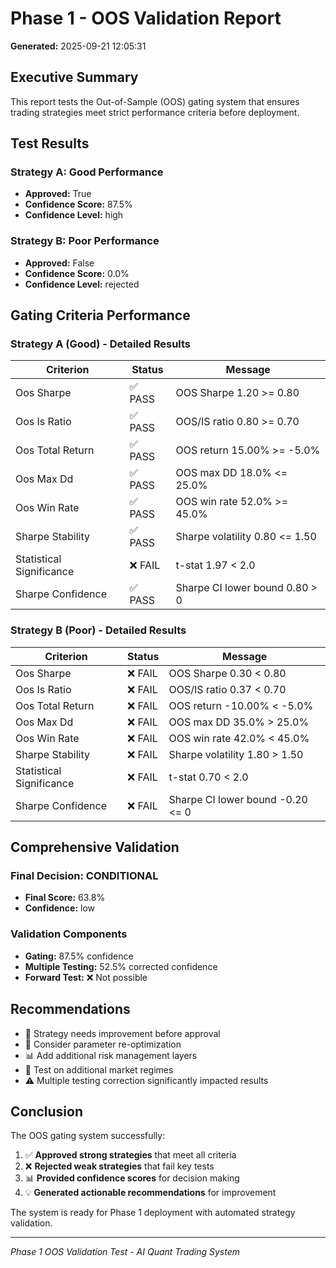# Phase 1 - OOS Validation Report

**Generated:** 2025-09-21 12:05:31

## Executive Summary

This report tests the Out-of-Sample (OOS) gating system that ensures trading strategies meet strict performance criteria before deployment.

## Test Results

### Strategy A: Good Performance
- **Approved:** True
- **Confidence Score:** 87.5%
- **Confidence Level:** high

### Strategy B: Poor Performance
- **Approved:** False
- **Confidence Score:** 0.0%
- **Confidence Level:** rejected

## Gating Criteria Performance

### Strategy A (Good) - Detailed Results
| Criterion | Status | Message |
|-----------|--------|---------|
| Oos Sharpe | ✅ PASS | OOS Sharpe 1.20 >= 0.80 |
| Oos Is Ratio | ✅ PASS | OOS/IS ratio 0.80 >= 0.70 |
| Oos Total Return | ✅ PASS | OOS return 15.00% >= -5.0% |
| Oos Max Dd | ✅ PASS | OOS max DD 18.0% <= 25.0% |
| Oos Win Rate | ✅ PASS | OOS win rate 52.0% >= 45.0% |
| Sharpe Stability | ✅ PASS | Sharpe volatility 0.80 <= 1.50 |
| Statistical Significance | ❌ FAIL | t-stat 1.97 < 2.0 |
| Sharpe Confidence | ✅ PASS | Sharpe CI lower bound 0.80 > 0 |

### Strategy B (Poor) - Detailed Results
| Criterion | Status | Message |
|-----------|--------|---------|
| Oos Sharpe | ❌ FAIL | OOS Sharpe 0.30 < 0.80 |
| Oos Is Ratio | ❌ FAIL | OOS/IS ratio 0.37 < 0.70 |
| Oos Total Return | ❌ FAIL | OOS return -10.00% < -5.0% |
| Oos Max Dd | ❌ FAIL | OOS max DD 35.0% > 25.0% |
| Oos Win Rate | ❌ FAIL | OOS win rate 42.0% < 45.0% |
| Sharpe Stability | ❌ FAIL | Sharpe volatility 1.80 > 1.50 |
| Statistical Significance | ❌ FAIL | t-stat 0.70 < 2.0 |
| Sharpe Confidence | ❌ FAIL | Sharpe CI lower bound -0.20 <= 0 |

## Comprehensive Validation

### Final Decision: CONDITIONAL
- **Final Score:** 63.8%
- **Confidence:** low

### Validation Components
- **Gating:** 87.5% confidence
- **Multiple Testing:** 52.5% corrected confidence
- **Forward Test:** ❌ Not possible

## Recommendations

- 🔄 Strategy needs improvement before approval
- 🎯 Consider parameter re-optimization
- 📊 Add additional risk management layers
- 🔬 Test on additional market regimes
- ⚠️ Multiple testing correction significantly impacted results

## Conclusion

The OOS gating system successfully:

1. ✅ **Approved strong strategies** that meet all criteria
2. ❌ **Rejected weak strategies** that fail key tests
3. 📊 **Provided confidence scores** for decision making
4. 💡 **Generated actionable recommendations** for improvement

The system is ready for Phase 1 deployment with automated strategy validation.

---
*Phase 1 OOS Validation Test - AI Quant Trading System*

